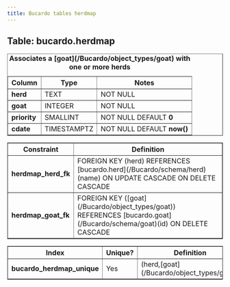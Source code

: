 ```yaml
---
title: Bucardo tables herdmap
---
```



<h2>
Table: bucardo.herdmap

</h2>
<table border="1" cellpadding="3">
<caption>
<b>Associates a [goat](/Bucardo/object_types/goat) with one or more herds</b>

</caption>
<tr>
<th>
Column

</th>
<th>
Type

</th>
<th>
Notes

</th>
</tr>
<tr>
<td>
<b>herd</b>

</td>
<td>
TEXT

</td>
<td>
NOT NULL

</td>
</tr>
<tr>
<td>
<b>goat</b>

</td>
<td>
INTEGER

</td>
<td>
NOT NULL

</td>
</tr>
<tr>
<td>
<b>priority</b>

</td>
<td>
SMALLINT

</td>
<td>
NOT NULL DEFAULT <b>0</b>

</td>
</tr>
<tr>
<td>
<b>cdate</b>

</td>
<td>
TIMESTAMPTZ

</td>
<td>
NOT NULL DEFAULT <b>now()</b>

</td>
</tr>
</table>
<table border="1" cellpadding="3" style="margin-top: 15px">
<tr>
<th>
Constraint

</th>
<th>
Definition

</th>
</tr>
<tr>
<td>
<b>herdmap_herd_fk</b>

</td>
<td>
FOREIGN KEY (herd) REFERENCES [bucardo.herd](/Bucardo/schema/herd)(name) ON UPDATE CASCADE ON DELETE CASCADE

</td>
</tr>
<tr>
<td>
<b>herdmap_goat_fk</b>

</td>
<td>
FOREIGN KEY ([goat](/Bucardo/object_types/goat)) REFERENCES [bucardo.goat](/Bucardo/schema/goat)(id) ON DELETE CASCADE

</td>
</tr>
</table>
<table border="1" cellpadding="3" style="margin-top: 15px">
<tr>
<th>
Index

</th>
<th>
Unique?

</th>
<th>
Definition

</th>
</tr>
<tr>
<td>
<b>bucardo_herdmap_unique</b>

</td>
<td>
Yes

</td>
<td>
(herd,[goat](/Bucardo/object_types/goat))

</td>
</tr>
</table>
